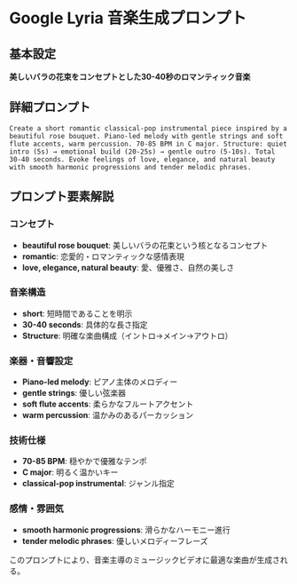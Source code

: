 # Google Lyria 音楽生成プロンプト

## 基本設定
**美しいバラの花束をコンセプトとした30-40秒のロマンティック音楽**

## 詳細プロンプト
```
Create a short romantic classical-pop instrumental piece inspired by a beautiful rose bouquet. Piano-led melody with gentle strings and soft flute accents, warm percussion. 70-85 BPM in C major. Structure: quiet intro (5s) → emotional build (20-25s) → gentle outro (5-10s). Total 30-40 seconds. Evoke feelings of love, elegance, and natural beauty with smooth harmonic progressions and tender melodic phrases.
```

## プロンプト要素解説

### コンセプト
- **beautiful rose bouquet**: 美しいバラの花束という核となるコンセプト
- **romantic**: 恋愛的・ロマンティックな感情表現
- **love, elegance, natural beauty**: 愛、優雅さ、自然の美しさ

### 音楽構造
- **short**: 短時間であることを明示
- **30-40 seconds**: 具体的な長さ指定
- **Structure**: 明確な楽曲構成（イントロ→メイン→アウトロ）

### 楽器・音響設定
- **Piano-led melody**: ピアノ主体のメロディー
- **gentle strings**: 優しい弦楽器
- **soft flute accents**: 柔らかなフルートアクセント
- **warm percussion**: 温かみのあるパーカッション

### 技術仕様
- **70-85 BPM**: 穏やかで優雅なテンポ
- **C major**: 明るく温かいキー
- **classical-pop instrumental**: ジャンル指定

### 感情・雰囲気
- **smooth harmonic progressions**: 滑らかなハーモニー進行
- **tender melodic phrases**: 優しいメロディーフレーズ

このプロンプトにより、音楽主導のミュージックビデオに最適な楽曲が生成される。